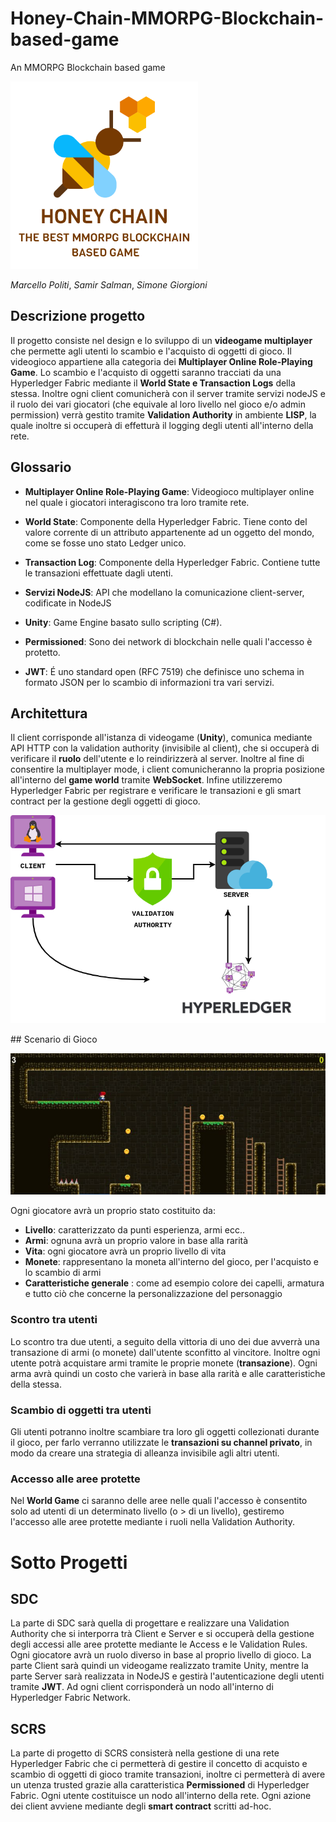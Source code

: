 # Honey-Chain-MMORPG-Blockchain-based-game
An MMORPG Blockchain based game

<img src="https://github.com/samirsalman/-Honey-Chain-MMORPG-Blockchain-based-game-/blob/master/honeychain%402x.png"/>

*Marcello Politi*,
*Samir Salman*,
*Simone Giorgioni*

## Descrizione progetto

Il progetto consiste nel design e lo sviluppo di un **videogame multiplayer** che permette agli utenti lo scambio e l'acquisto di oggetti di gioco. Il videogioco appartiene alla categoria dei **Multiplayer Online Role-Playing Game**. Lo scambio e l'acquisto di oggetti saranno tracciati da una Hyperledger Fabric mediante il **World State e Transaction Logs** della stessa.
Inoltre ogni client comunicherà con il server tramite servizi nodeJS e il ruolo dei vari giocatori (che equivale al loro livello nel gioco e/o admin permission) verrà gestito tramite **Validation Authority** in ambiente **LISP**, la quale inoltre si occuperà di effetturà il logging degli utenti all'interno della rete.

## Glossario

- **Multiplayer Online Role-Playing Game**: Videogioco multiplayer online nel quale i giocatori interagiscono tra loro tramite rete.

- **World State**: Componente della Hyperledger Fabric. Tiene conto del valore corrente di un attributo appartenente ad un oggetto del mondo, come se fosse uno stato Ledger unico.

- **Transaction Log**: Componente della Hyperledger Fabric. Contiene tutte le transazioni effettuate dagli utenti.

- **Servizi NodeJS**: API che modellano la comunicazione client-server, codificate in NodeJS

- **Unity**: Game Engine basato sullo scripting (C#).

- **Permissioned**: Sono dei network di blockchain nelle quali l'accesso è protetto.

- **JWT**: É uno standard open (RFC 7519) che definisce uno schema in formato JSON per lo scambio di informazioni tra vari servizi.

<div style="page-break-after: always;"></div>

## Architettura
Il client corrisponde all'istanza di videogame (**Unity**), comunica mediante API HTTP con la validation authority (invisibile al client), che si occuperà di verificare il **ruolo** dell'utente e lo reindirizzerà al server. Inoltre al fine di consentire la multiplayer mode, i client comunicheranno la propria posizione all'interno del **game world** tramite **WebSocket**. Infine utilizzeremo Hyperledger Fabric per registrare e verificare le transazioni e gli smart contract per la gestione degli oggetti di gioco.   

![arch](images/2020/05/arch.png)

<div style="page-break-after: always;"></div>
## Scenario di Gioco

![scenario](images/2020/05/scenario.png)

Ogni giocatore avrà un proprio stato costituito da:
- **Livello**: caratterizzato da punti esperienza, armi ecc..
- **Armi**: ognuna avrà un proprio valore in base alla rarità
- **Vita**: ogni giocatore avrà un proprio livello di vita
- **Monete**: rappresentano la moneta all'interno del gioco, per l'acquisto e lo scambio di armi
- **Caratteristiche generale** : come ad esempio colore dei capelli, armatura e tutto ciò che concerne la personalizzazione del personaggio



### Scontro tra utenti

Lo scontro tra due utenti, a seguito della vittoria di uno dei due avverrà una transazione di armi (o monete) dall'utente sconfitto al vincitore. Inoltre ogni utente potrà acquistare armi tramite le proprie monete (**transazione**). Ogni arma avrà quindi un costo che varierà in base alla rarità e alle caratteristiche della stessa.

### Scambio di oggetti tra utenti

Gli utenti potranno inoltre scambiare tra loro gli oggetti collezionati durante il gioco, per farlo verranno utilizzate le **transazioni su channel privato**, in modo da creare una strategia di alleanza invisibile agli altri utenti.

### Accesso alle aree protette

Nel **World Game** ci saranno delle aree nelle quali l'accesso è consentito solo ad utenti di un determinato livello (o > di un livello), gestiremo l'accesso alle aree protette mediante i ruoli nella Validation Authority.

<div style="page-break-after: always;"></div>

# Sotto Progetti

## SDC

La parte di SDC sarà quella di progettare e realizzare una Validation Authority che si interporra trà Client e Server e si occuperà della gestione degli accessi alle aree protette mediante le Access e le Validation Rules. Ogni giocatore avrà un ruolo diverso in base al proprio livello di gioco. La parte Client sarà quindi un videogame realizzato tramite Unity, mentre la parte Server sarà realizzata in NodeJS e gestirà l'autenticazione degli utenti tramite **JWT**. Ad ogni client corrisponderà un nodo all'interno di Hyperledger Fabric Network.

## SCRS

La parte di progetto di SCRS consisterà nella gestione di una rete Hyperledger Fabric che ci permetterà di gestire il concetto di acquisto e scambio di oggetti di gioco tramite transazioni, inoltre ci permetterà di avere un utenza trusted grazie alla caratteristica **Permissioned** di Hyperledger Fabric. Ogni utente costituisce un nodo all'interno della rete.
Ogni azione dei client avviene mediante degli **smart contract** scritti ad-hoc.
